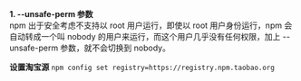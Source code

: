 <!--
 * @Author: monai
 * @Date: 2020-04-05 18:28:13
 * @LastEditors: monai
 * @LastEditTime: 2022-07-20 10:41:02
 -->
**1. --unsafe-perm 参数**  
npm 出于安全考虑不支持以 root 用户运行，即使以 root 用户身份运行，npm 会自动转成一个叫 nobody 的用户来运行，而这个用户几乎没有任何权限，加上 --unsafe-perm 参数，就不会切换到 nobody。

**设置淘宝源**
`npm config set registry=https://registry.npm.taobao.org`